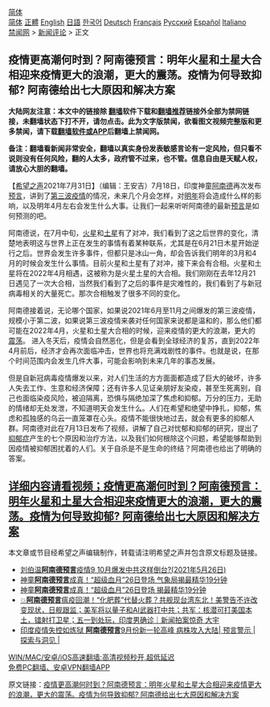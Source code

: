  <!-- 面包屑导航 --> <div class="breadcrumb"><!-- GTranslate: https://gtranslate.io/ -->  <div class="switcher notranslate">  <div class="selected">  <a href="#" onclick="return false;"> 简体</a>  </div>  <div class="option">  <a href="https://www.bannedbook.org" onclick="doGTranslate('zh-CN|zh-CN');jQuery('div.switcher div.selected a').html(jQuery(this).html());return false;" title="简体中文" class="nturl selected"> 简体</a>  <a href="https://www.bannedbook.org/zh-tw/" onclick="doGTranslate('zh-CN|zh-TW');jQuery('div.switcher div.selected a').html(jQuery(this).html());return false;" title="繁體中文" class="nturl"> 正體</a>  <a href="https://www.bannedbook.org/en/" onclick="doGTranslate('zh-CN|en');jQuery('div.switcher div.selected a').html(jQuery(this).html());return false;" title="English" class="nturl"> English</a>  <a href="https://www.bannedbook.org/ja/" onclick="doGTranslate('zh-CN|ja');jQuery('div.switcher div.selected a').html(jQuery(this).html());return false;" title="日本語" class="nturl"> 日語</a>  <a href="https://www.bannedbook.org/ko/" onclick="doGTranslate('zh-CN|ko');jQuery('div.switcher div.selected a').html(jQuery(this).html());return false;" title="한국어" class="nturl"> 한국어</a>  <a href="https://www.bannedbook.org/de/" onclick="doGTranslate('zh-CN|de');jQuery('div.switcher div.selected a').html(jQuery(this).html());return false;" title="Deutsch" class="nturl"> Deutsch</a>  <a href="https://www.bannedbook.org/fr/" onclick="doGTranslate('zh-CN|fr');jQuery('div.switcher div.selected a').html(jQuery(this).html());return false;" title="Français" class="nturl"> Français</a>  <a href="https://www.bannedbook.org/ru/" onclick="doGTranslate('zh-CN|ru');jQuery('div.switcher div.selected a').html(jQuery(this).html());return false;" title="Русский" class="nturl"> Русский</a>  <a href="https://www.bannedbook.org/es/" onclick="doGTranslate('zh-CN|es');jQuery('div.switcher div.selected a').html(jQuery(this).html());return false;" title="Español" class="nturl"> Español</a>  <a href="https://www.bannedbook.org/it/" onclick="doGTranslate('zh-CN|it');jQuery('div.switcher div.selected a').html(jQuery(this).html());return false;" title="Italiano" class="nturl"> Italiano</a>  </div>  </div>      <div class='breadcrumb-sub'><!-- Breadcrumb NavXT 6.3.0 --> <a href="https://www.bannedbook.org/" class="home">禁闻网</a> &gt; <a href="https://www.bannedbook.org/bnews/comments/" class="category">新闻评论</a> &gt; 正文</div></div><h2>疫情更高潮何时到？阿南德预言：明年火星和土星大合相迎来疫情更大的浪潮，更大的震荡。疫情为何导致抑郁? 阿南德给出七大原因和解决方案</h2> <p class="notice"><b>大陆网友注意：本文中的链接除 <a href="https://github.com/bannedbook/fanqiang" >翻墙</a>软件下载和<a href="https://github.com/killgcd/justmysocks/blob/master/README.md">翻墙推荐</a>链接外全部为禁网链接，未翻墙状态下打不开，请勿点击。此为文字版禁闻，欲看图文视频完整版和更多禁闻，请下载<a href="https://github.com/bannedbook/fanqiang">翻墙软件或APP</a>后翻墙上禁闻网。</p><p>备注：翻墙看新闻非常安全，翻墙以真实身份发表敏感言论有一定风险，但只看不说则没有任何风险，翻的人太多，政府管不过来，也不管。信息自由是天赋人权，请放心大胆的翻墙。</b></p>  <div class="entry"> <p>【<span class='wp_keywordlink_affiliate'><a href="https://www.soundofhope.org" title="希望之声" target="_blank">希望之声</a></span>2021年7月31日】（编辑：王安吉）7月18日，印度神童<a href="https://www.bannedbook.org/bnews/tag/%E9%98%BF%E5%8D%97%E5%BE%B7/" class="st_tag internal_tag" rel="tag" title="标签 阿南德 下的日志">阿南德</a>再次发布<span class='wp_keywordlink'><a href="https://www.bannedbook.org/forum5/" title="预言玄学禁书下载" rel="nofollow">预言</a></span>，讲到了<span class='wp_keywordlink'><a href="https://www.bannedbook.org/forum2/topic1075.html" title="第三波——20世纪后期民主化浪潮" target="_blank">第三波</a></span><a href="https://www.bannedbook.org/bnews/tag/%E7%96%AB%E6%83%85/" class="st_tag internal_tag" rel="tag" title="标签 疫情 下的日志">疫情</a>的情况，未来几个月会怎样，对<a href="https://www.bannedbook.org/bnews/tag/%E6%98%8E%E5%B9%B4/" class="st_tag internal_tag" rel="tag" title="标签 明年 下的日志">明年</a>将会造成什么样的影响，以及明年4月左右会发生什么大事。让我们一起来听听阿南德的最新<a href="https://www.bannedbook.org/bnews/tag/%e9%a2%84%e8%a8%80/" class="st_tag internal_tag" rel="tag" title="标签 预言 下的日志">预言</a>是如何预测的吧。</p> <p>阿南德说，在7月中旬，<a href="https://www.bannedbook.org/bnews/tag/%e7%81%ab%e6%98%9f/" class="st_tag internal_tag" rel="tag" title="标签 火星 下的日志">火星</a>和<a href="https://www.bannedbook.org/bnews/tag/%E5%9C%9F%E6%98%9F/" class="st_tag internal_tag" rel="tag" title="标签 土星 下的日志">土星</a>有了对冲，我们看到了这之后世界的变化，清楚地表明这与世界上正在发生的事情有着某种联系，尤其是在6月21日木星开始逆行之后。世界会发生许多事件，但都只是冰山一角，却会告诉我们明年的3月和4月的时候会发生什么事情。目前火星和土星有了对冲，接下来会有合相。火星和土星将在2022年4月相遇，这被称为是火星土星的大合相。我们刚刚在去年12月21日遇见了一次大合相，当然我们看到了之后的事件是灾难性的，我们看到了与新冠病毒相关的大量死亡。那次合相触发了很多不同的变化。 </p>  <p>阿南德接着说，无论哪个国家，如果说2021年6月至11月之间爆发的第三波疫情，规模小于第二波，如果说第三波疫情来袭对任何国家来说都是温和的，那么他们都可能在2022年4月，火星和土星大合相的时候，迎来疫情的更大的浪潮，更大的<a href="https://www.bannedbook.org/bnews/tag/%E9%9C%87%E8%8D%A1/" class="st_tag internal_tag" rel="tag" title="标签 震荡 下的日志">震荡</a>。 进入冬天后，疫情会自然恶化，但是会看到全球经济的复苏，直到2022年4月前后，经济才会再次面临冲击，世界也将充满戏剧性的事件。也就是说，在那个时间范围内会发生几件大事，可能会影响到未来几年的事态发展。</p> <p>但是自新冠病毒疫情爆发以来，对人们生活的方方面面都造成了巨大的破坏，许多人失去工作、生意和经济保障；还有许多人见证亲朋好友染疫，甚至生死离别，自己也面临染疫风险，被迫隔离，恐惧与隔绝加深了焦虑和抑郁。万分的压力，无助的情绪却无处发泄，不知道明天会发生什么。人们在希望和绝望中挣扎，抑郁，焦虑和孤独感的乌云一直笼罩在心头。疫情不能很快地过去，就会有更多的抑郁人群。阿南德对此在7月13日发布了视频，讲解了自己对忧郁和抑郁的研究，提出了<a href="https://www.bannedbook.org/bnews/tag/%e6%8a%91%e9%83%81%e7%97%87/" class="st_tag internal_tag" rel="tag" title="标签 抑郁症 下的日志">抑郁症</a>产生的七个原因和治疗方法，以及我们如何根除这个问题，希望能够帮助到因疫情被抑郁困扰着的人们。关于自杀是不是生命的终结？阿南德也给出了明确的答案。</p>  <h2><a href="https://youtu.be/T_qaJ2My8AE"><strong>详细内容请看视频；疫情更高潮何时到？阿南德预言：明年火星和土星大合相迎来疫情更大的浪潮，更大的震荡。疫情为何导致抑郁? 阿南德给出七大原因和解决方案</strong></a></h2> <p>本文章或节目经希望之声编辑制作，转载请注明希望之声并包含原文标题及链接。 </p> <ul class='op-related-articles' title='相关阅读'> <li><a href='https://www.bannedbook.org/bnews/bannedvideo/20210526/1554177.html' target='_blank'>刘伯温<b>阿南德预言</b>疫情9 10月爆发中共这样倒台?(2021年5月26日)</a></li> <li><a href='https://www.bannedbook.org/bnews/comments/20210507/1541253.html' target='_blank'>神童<b>阿南德预言</b>成真！“超级血月”26日登场 气象局揭最精华19分钟</a></li> <li><a href='https://www.bannedbook.org/bnews/comments/20210507/1541228.html' target='_blank'>神童<b>阿南德预言</b>成真！“超级血月”26日登场 揭最精华19分钟</a></li> <li><a href='https://www.bannedbook.org/bnews/bannedvideo/20210503/1538550.html' target='_blank'>💥<b>阿南德预言</b>瘟疫回潮！“化肥葬”代替火葬？共舰现台湾东北！美警告不许改变现状，日舰跟监；美军将以量子和AI武器打中共；共军：核潜可打美国本土，镭射打卫星；五一到处玩，印度男确诊｜新闻拍案惊奇 大宇</a></li> <li><a href='https://www.bannedbook.org/bnews/worldnews/20210503/1538452.html' target='_blank'>印度疫情失控如炼狱 <b>阿南德预言</b>9月份新一轮高峰 病株攻入大陆| 预言警示 | 探索与洞见 |</a></li> </ul> <p class="texttj"> <a href="https://github.com/bannedbook/fanqiang/wiki/V2ray%E6%9C%BA%E5%9C%BA" target="_blank">WIN/MAC/安卓/iOS高速翻墙:高清视频秒开,超低延迟</a><br/> <a href="https://github.com/bannedbook/fanqiang/wiki/%E7%A6%81%E9%97%BB%E7%BD%91%E5%AE%89%E5%8D%93%E7%BF%BB%E5%A2%99%E6%96%B0%E9%97%BBAPP" target="_blank">免费PC翻墙、安卓VPN翻墙APP</a></p> <p>原文链接：<a class="src_link"  href="https://www.soundofhope.org/post/531122" target="_blank">疫情更高潮何时到？阿南德预言：明年火星和土星大合相迎来疫情更大的浪潮，更大的震荡。疫情为何导致抑郁? 阿南德给出七大原因和解决方案</a></p><a name='sharetosocial'></a>  <div style="margin-bottom:5px;padding-bottom:5px;clear:both"> <div id="archive-pix-1" class="banner-ads"> <!-- AuctionX Display platform tag START --> <div id="26318x728x90x621x_ADSLOT2" clicktrack="%%CLICK_URL_ESC%%"></div> <!-- AuctionX Display platform tag END --> </div> <div id="archive-pix-2" class="banner-ads"> <!-- AuctionX Display platform tag START --> <div id="26315x300x250x621x_ADSLOT2" clicktrack="%%CLICK_URL_ESC%%"></div> <!-- AuctionX Display platform tag END --> </div> </div>  <div id="archive-pix-1" class="banner-ads"> <!-- AuctionX Display platform tag START --> <div id="26318x728x90x621x_ADSLOT3" clicktrack="%%CLICK_URL_ESC%%"></div> <!-- AuctionX Display platform tag END --> </div> </div><!--END ENTRY--> 